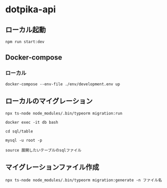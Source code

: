 # dotpika-api

## ローカル起動

```
npm run start:dev
```

## Docker-compose

### ローカル

```
docker-compose --env-file ./env/development.env up
```

## ローカルのマイグレーション

```
npx ts-node node_modules/.bin/typeorm migration:run
```
```
docker exec -it db bash

cd sql/table

mysql -u root -p

source 展開したいテーブルのsqlファイル
```
## マイグレーションファイル作成
```
npx ts-node node_modules/.bin/typeorm migration:generate -n ファイル名
```
